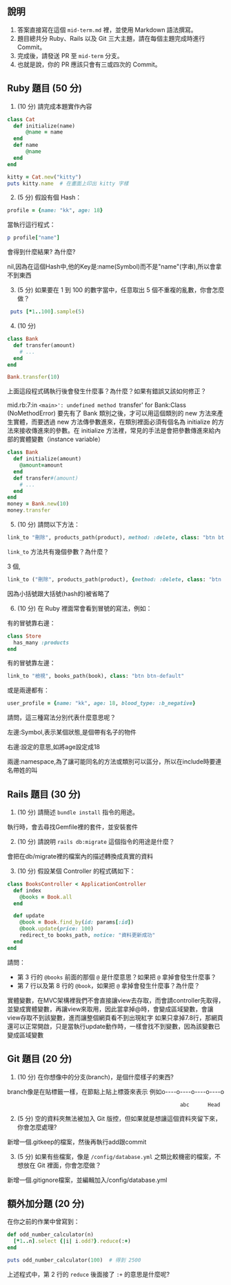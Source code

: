 ## 說明

1. 答案直接寫在這個 `mid-term.md` 裡，並使用 Markdown 語法撰寫。
1. 題目總共分 Ruby、Rails 以及 Git 三大主題，請在每個主題完成時進行 Commit。
1. 完成後，請發送 PR 至 `mid-term` 分支。
1. 也就是說，你的 PR 應該只會有三或四次的 Commit。

## Ruby 題目 (50 分)

1. (10 分) 請完成本題實作內容

```ruby
class Cat
  def initialize(name)
      @name = name
  end
  def name
      @name
  end
end

kitty = Cat.new("kitty")
puts kitty.name  # 在畫面上印出 kitty 字樣
```

2. (5 分) 假設有個 Hash：

```ruby
profile = {name: "kk", age: 18}
```

當執行這行程式：

```ruby
p profile["name"]
```

會得到什麼結果? 為什麼?

nil,因為在這個Hash中,他的Key是:name(Symbol)而不是"name"(字串),所以會拿不到東西

3. (5 分) 如果要在 1 到 100 的數字當中，任意取出 5 個不重複的亂數，你會怎麼做？
  ```ruby
   puts [*1..100].sample(5)
   ```
4. (10 分)
```ruby
class Bank
  def transfer(amount)
    # ...
  end
end

Bank.transfer(10)
```

上面這段程式碼執行後會發生什麼事？為什麼？如果有錯誤又該如何修正？

mid.rb:7:in `<main>': undefined method `transfer' for Bank:Class (NoMethodError)
要先有了 Bank 類別之後，才可以用這個類別的 new 方法來產生實體，而要透過 new 方法傳參數進來，在類別裡面必須有個名為 initialize 的方法來接收傳進來的參數。在 initialize 方法裡，常見的手法是會把參數傳進來給內部的實體變數（instance variable）
```ruby
class Bank
  def initialize(amount)
    @amount=amount
  end
  def transfer#(amount)
    # ...
  end
end
money = Bank.new(10)
money.transfer
```

5. (10 分) 請問以下方法：

```ruby
link_to "刪除", products_path(product), method: :delete, class: "btn btn-default"
```

`link_to` 方法共有幾個參數？為什麼？

3 個,
```ruby
link_to ("刪除", products_path(product), {method: :delete, class: "btn btn-default"})
```
因為小括號跟大括號(hash的)被省略了

6. (10 分) 在 Ruby 裡面常會看到冒號的寫法，例如：

有的冒號靠右邊：

```ruby
class Store
  has_many :products
end
```

有的冒號靠左邊：

```ruby
link_to "檢視", books_path(book), class: "btn btn-default"
```

或是兩邊都有：

```ruby
user_profile = {name: "kk", age: 18, blood_type: :b_negative}
```

請問，這三種寫法分別代表什麼意思呢？

左邊:Symbol,表示某個狀態,是個帶有名子的物件

右邊:設定的意思,如將age設定成18

兩邊:namespace,為了讓可能同名的方法或類別可以區分，所以在include時要連名帶姓的叫


## Rails 題目 (30 分)

1. (10 分) 請簡述 `bundle install` 指令的用途。

執行時，會去尋找Gemfile裡的套件，並安裝套件

2. (10 分) 請說明 `rails db:migrate` 這個指令的用途是什麼？

會把在db/migrate裡的檔案內的描述轉換成真實的資料

3. (10 分) 假設某個 Controller 的程式碼如下：

```ruby
class BooksController < ApplicationController
  def index
    @books = Book.all
  end

  def update
    @book = Book.find_by(id: params[:id])
    @book.update(price: 100)
    redirect_to books_path, notice: "資料更新成功"
  end
end
```

請問：
- 第 3 行的 `@books` 前面的那個 `@` 是什麼意思？如果把 `@` 拿掉會發生什麼事？
- 第 7 行以及第 8 行的 `@book`，如果把 `@` 拿掉會發生什麼事？為什麼？

實體變數，在MVC架構裡我們不會直接讓view去存取，而會請controller先取得，並變成實體變數，再讓view來取用，因此當拿掉@時，會變成區域變數，會讓view存取不到該變數，進而讓整個網頁看不到出現紅字
如果只拿掉7.8行，那網頁還可以正常開啟，只是當執行update動作時，一樣會找不到變數，因為該變數已變成區域變數
## Git 題目 (20 分)

1. (10 分) 在你想像中的分支(branch)，是個什麼樣子的東西?

branch像是在貼標籤一樣，在節點上貼上標簽來表示
例如o----o----o----o----o

	                                                        abc	     Head

2. (5 分) 空的資料夾無法被加入 Git 版控，但如果就是想讓這個資料夾留下來，你會怎麼處理?

新增一個.gitkeep的檔案，然後再執行add跟commit

3. (5 分) 如果有些檔案，像是 `/config/database.yml` 之類比較機密的檔案，不想放在 Git 裡面，你會怎麼做？

新增一個.gitignore檔案，並編輯加入/config/database.yml

## 額外加分題 (20 分)

在你之前的作業中曾寫到：

```ruby
def odd_number_calculator(n)
  [*1..n].select {|i| i.odd?}.reduce(:+)
end

puts odd_number_calculator(100)  # 得到 2500
```

上述程式中，第 2 行的 `reduce` 後面接了 `:+` 的意思是什麼呢?

